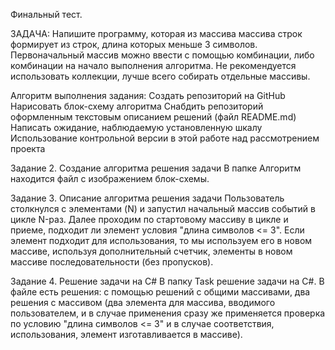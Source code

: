 Финальный тест. 

ЗАДАЧА:
Напишите программу, которая из массива массива строк формирует из строк, длина которых меньше 3 символов. Первоначальный массив можно ввести с помощью комбинации, либо комбинации на начало выполнения алгоритма. Не рекомендуется использовать коллекции, лучше всего собирать отдельные массивы.

Алгоритм выполнения задания:
Создать репозиторий на GitHub
Нарисовать блок-схему алгоритма
Снабдить репозиторий оформленным текстовым описанием решений (файл README.md)
Написать ожидание, наблюдаемую установленную шкалу
Использование контрольной версии в этой работе над рассмотрением проекта

Задание 2. Создание алгоритма решения задачи
В папке Алгоритм находится файл с изображением блок-схемы.

Задание 3. Описание алгоритма решения задачи
Пользователь столкнулся с элементами (N) и запустил начальный массив событий в цикле N-раз.
Далее проходим по стартовому массиву в цикле и приеме, подходит ли элемент условия "длина символов <= 3". Если элемент подходит для использования, то мы используем его в новом массиве, используя дополнительный счетчик, элементы в новом массиве последовательности (без пропусков).

Задание 4. Решение задачи на C#
В папку Task решение задачи на C#.
В файле есть решения: с помощью решений с общими массивами, два решения с массивом (два элемента для массива, вводимого пользователем, и в случае применения сразу же применяется проверка по условию "длина символов <= 3" и в случае соответствия, использования, элемент изготавливается в массиве).
